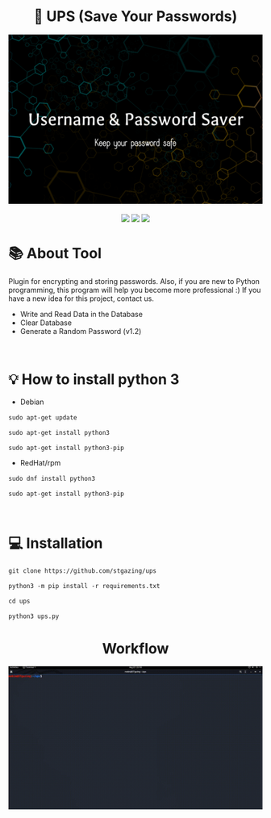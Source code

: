 <div align="center">
  <h1>🔐 UPS (Save Your Passwords)</h1>
  <img src="https://raw.githubusercontent.com/STgazing/ups/main/main.png">
  <br><br>
  <img src="https://img.shields.io/badge/version-1.2-yellow?style=for-the-badge">
  <img src="https://img.shields.io/github/languages/count/stgazing/ups?logo=python&style=for-the-badge">
  <img src="https://img.shields.io/github/last-commit/STgazing/ups?style=for-the-badge">
  </div>

# 📚 About Tool
Plugin for encrypting and storing passwords. Also, if you are new to Python programming, this program will help you become more professional :)
If you have a new idea for this project, contact us.
* Write and Read Data in the Database
* Clear Database
* Generate a Random Password (v1.2) 

<br>

# 💡 How to install python 3
* Debian
```
sudo apt-get update
```
```
sudo apt-get install python3
```
```
sudo apt-get install python3-pip
```
* RedHat/rpm
```
sudo dnf install python3
```
```
sudo apt-get install python3-pip
```

<br>

# 💻 Installation
```
git clone https://github.com/stgazing/ups
```
```
python3 -m pip install -r requirements.txt
```
```
cd ups
```
```
python3 ups.py
```

<h1 align="center">Workflow</h1>
<img src="https://raw.githubusercontent.com/STgazing/ups/main/Workflow.gif">
